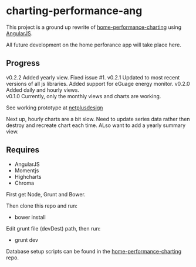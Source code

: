 # charting-performance-ang

This project is a ground up rewrite of [home-performance-charting](https://github.com/netplusdesign/home-performance-charting) 
using [AngularJS](http://angularjs.org). 

All future development on the home perforance app will take place here.

## Progress

v0.2.2 Added yearly view. Fixed issue #1.
v0.2.1 Updated to most recent versions of all js libraries. Added support for eGuage energy monitor.
v0.2.0 Added daily and hourly views.  
v0.1.0 Currently, only the monthly views and charts are working. 

See working prototype at [netplusdesign](http://netplusdesign.com/app)

Next up, hourly charts are a bit slow. Need to update series data rather then destroy and recreate chart each time. ALso want to add a yearly summary view.

## Requires

* AngularJS
* Momentjs
* Highcharts
* Chroma

First get Node, Grunt and Bower.

Then clone this repo and run:

* bower install

Edit grunt file (devDest) path, then run:

* grunt dev

Database setup scripts can be found in the [home-performance-charting](https://github.com/netplusdesign/home-performance-charting) repo.